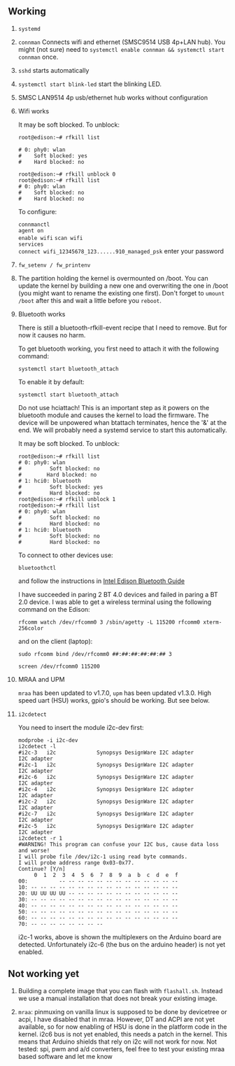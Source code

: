 ## Working
1.  `systemd`

2.  `connman`
    Connects wifi and ethernet (SMSC9514 USB 4p+LAN hub). You might (not sure) need to `systemctl enable connman && systemctl start connman` once.

3.  `sshd` starts automatically

4.  `systemctl start blink-led` start the blinking LED.

5.  SMSC LAN9514 4p usb/ethernet hub works without configuration

6.  Wifi works

    It may be soft blocked. To unblock:

        root@edison:~# rfkill list
        
        # 0: phy0: wlan
        #    Soft blocked: yes
        #    Hard blocked: no
        
        root@edison:~# rfkill unblock 0
        root@edison:~# rfkill list
        # 0: phy0: wlan
	    #    Soft blocked: no
	    #    Hard blocked: no

    To configure:
    
    `connmanctl`  
    `agent on`  
    `enable wifi`
    `scan wifi`  
    `services`  
    `connect wifi_12345678_123......910_managed_psk`
    enter your password

7.  `fw_setenv / fw_printenv`

8.  The partition holding the kernel is overmounted on /boot. You can update the kernel by building a new one and overwriting the one in /boot (you might want to rename the existing one first). Don't forget to `umount /boot` after this and wait a little before you `reboot`.

9.  Bluetooth works

    There is still a bluetooth-rfkill-event recipe that I need to remove. But for now it causes no harm.

    To get bluetooth working, you first need to attach it with the following command:

        systemctl start bluetooth_attach

    To enable it by default:
   
        systemctl start bluetooth_attach

    Do not use hciattach! This is an important step as it powers on the bluetooth module and causes the kernel to load the firmware. The device will be unpowered whan btattach terminates, hence the '&' at the end. We will probably need a systemd service to start this automatically.

    It may be soft blocked. To unblock:
    
        root@edison:~# rfkill list
        # 0: phy0: wlan
        #         Soft blocked: no
        #        Hard blocked: no
        # 1: hci0: bluetooth
        #         Soft blocked: yes
        #         Hard blocked: no
        root@edison:~# rfkill unblock 1
        root@edison:~# rfkill list
        # 0: phy0: wlan
        #         Soft blocked: no
        #         Hard blocked: no
        # 1: hci0: bluetooth
        #         Soft blocked: no
        #         Hard blocked: no

    To connect to other devices use:

        bluetoothctl

    and follow the instructions in [Intel Edison Bluetooth Guide](https://www.intel.com/content/dam/support/us/en/documents/edison/sb/edisonbluetooth_331704007.pdf)

    I have succeeded in paring 2 BT 4.0 devices and failed in paring a BT 2.0 device. I was able to get a wireless terminal using the following command on the Edison:

        rfcomm watch /dev/rfcomm0 3 /sbin/agetty -L 115200 rfcomm0 xterm-256color

    and on the client (laptop):

        sudo rfcomm bind /dev/rfcomm0 ##:##:##:##:##:## 3

        screen /dev/rfcomm0 115200

10. MRAA and UPM

    `mraa` has been updated to v1.7.0, `upm` has been updated v1.3.0. High speed uart (HSU) works, gpio's should be working. But see below.

11. `i2cdetect`

    You need to insert the module i2c-dev first:

        modprobe -i i2c-dev
        i2cdetect -l
        #i2c-3   i2c             Synopsys DesignWare I2C adapter         I2C adapter                                                                                                                                                                       
        #i2c-1   i2c             Synopsys DesignWare I2C adapter         I2C adapter                                                                                                                                                                       
        #i2c-6   i2c             Synopsys DesignWare I2C adapter         I2C adapter                                                                                                                                                                       
        #i2c-4   i2c             Synopsys DesignWare I2C adapter         I2C adapter                                                                                                                                                                       
        #i2c-2   i2c             Synopsys DesignWare I2C adapter         I2C adapter                                                                                                                                                                       
        #i2c-7   i2c             Synopsys DesignWare I2C adapter         I2C adapter                                                                                                                                                                       
        #i2c-5   i2c             Synopsys DesignWare I2C adapter         I2C adapter                                                                                                                                                                      
        i2cdetect -r 1
        #WARNING! This program can confuse your I2C bus, cause data loss and worse!
        I will probe file /dev/i2c-1 using read byte commands.
        I will probe address range 0x03-0x77.
        Continue? [Y/n] 
             0  1  2  3  4  5  6  7  8  9  a  b  c  d  e  f
        00:          -- -- -- -- -- -- -- -- -- -- -- -- -- 
        10: -- -- -- -- -- -- -- -- -- -- -- -- -- -- -- -- 
        20: UU UU UU UU -- -- -- -- -- -- -- -- -- -- -- -- 
        30: -- -- -- -- -- -- -- -- -- -- -- -- -- -- -- -- 
        40: -- -- -- -- -- -- -- -- -- -- -- -- -- -- -- -- 
        50: -- -- -- -- -- -- -- -- -- -- -- -- -- -- -- -- 
        60: -- -- -- -- -- -- -- -- -- -- -- -- -- -- -- -- 
        70: -- -- -- -- -- -- -- --                         
    i2c-1 works, above is shown the multiplexers on the Arduino board are detected. Unfortunately i2c-6 (the bus on the arduino header) is not yet enabled.

## Not working yet
1.  Building a complete image that you can flash with `flashall.sh`.
    Instead we use a manual installation that does not break your existing image.

2.  `mraa`: pinmuxing on vanilla linux is supposed to be done by devicetree or acpi, I have disabled that in mraa. However, DT and ACPI are not yet available, so for now enabling of HSU is done in the platform code in the kernel. i2c6 bus is not yet enabled, this needs a patch in the kernel. This means that Arduino shields that rely on i2c will not work for now. Not tested: spi, pwm and a/d converters, feel free to test your existing mraa based software and let me know
